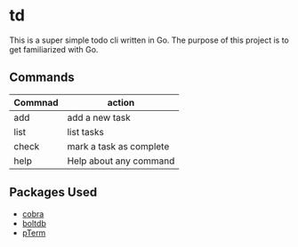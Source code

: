 # td

This is a super simple todo cli written in Go. The purpose of this project is
to get familiarized with Go.

## Commands
| Commnad | action                  |
|---------|-------------------------|
| add     | add a new task          |
| list    | list tasks              |
| check   | mark a task as complete |
| help    | Help about any command  |


## Packages Used
- [cobra](https://github.com/spf13/cobra)
- [boltdb](https://github.com/boltdb/bolt)
- [pTerm](https://github.com/pterm/pterm)
